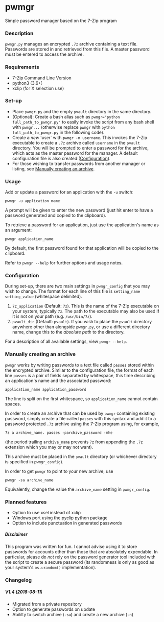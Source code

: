 # pwmgr
Simple password manager based on the 7-Zip program

### Description
`pwmgr.py` manages an encrypted `.7z` archive containing a text file. Passwords are stored in and retrieved from this file. A master password must be entered to access the archive.

### Requirements
- 7-Zip Command Line Version
- python3 (3.6+)
- xclip (for X selection use)

### Set-up
- Place `pwmgr.py` and the empty `pvault` directory in the same directory.
- (Optional): Create a bash alias such as `pwmgr="python full_path_to_pwmgr.py"` to easily invoke the script from any bash shell with `pwmgr...` (otherwise replace `pwmgr` with `python full_path_to_pwmgr.py` in the following code).
- Create a _new_ 'user' with `pwmgr -n username`. This invokes the 7-Zip executable to create a `.7z` archive called `username` in the `pvault` directory. You will be prompted to enter a password for the archive, which acts as the master password for the manager. A default configuration file is also created ([Configuration](#configuration "Goto: Configuration")).
- For those wishing to transfer passwords from another manager or listing, see [Manually creating an archive](#manually-creating-an-archive "Goto: Manually creating an archive").

### Usage
Add or update a password for an application with the `-u` switch:
```
pwmgr -u application_name
```
A prompt will be given to enter the new password (just hit enter to have a password generated and copied to the clipboard).

To retrieve a password for an application, just use the application's name as an argument:
```
pwmgr application_name
```
By default, the first password found for that application will be copied to the clipboard.

Refer to  `pwmgr --help` for further options and usage notes.


### Configuration
During set-up, there are two main settings in `pwmgr_config` that you may wish to change. The format for each line of this file is `setting_name setting_value` (whitespace delimited).

1. `7z_application` (Default: `7z`). This is the name of the 7-Zip executable on your system, typically `7z`. The path to the executable may also be used if it is not on your path (e.g. `/usr/bin/7z`).
2. `pvault_dir` (Default: `pvault`). If you wish to place the `pvault` directory anywhere other than alongside `pwmgr.py`, or use a different directory name, change this to the _absolute path_ to the directory.

For a description of all available settings, view `pwmgr --help`.

### Manually creating an archive
`pwmgr` works by writing passwords to a text file called `passes` stored within the encrypted archive. Similar to the configuration file, the format of each line `passes` is a pair of fields separated by whitespace, this time describing an application's name and the associated password:
```
application_name application_password
```
The line is split on the first whitespace, so `application_name` cannot contain spaces.

In order to create an archive that can be used by `pwmgr` containing existing password, simply create a file called `passes` with this syntax and add it to a password protected `.7z` archive using the 7-Zip program using, for example,
```
7z a archive_name. passes -parchive_password -mhe
```
(the period trailing `archive_name` prevents `7z` from appending the `.7z` extension which you may or may not want).

This archive must be placed in the `pvault` directory (or whichever directory is specified in `pwmgr_config`).

In order to get `pwmgr` to point to your new archive, use
```
pwmgr -sa archive_name
```
Equivalently, change the value the `archive_name` setting in `pwmgr_config`.


### Planned features
- Option to use xsel instead of xclip
- Windows port using the pyclip python package
- Option to include punctuation in generated passwords


##### Disclaimer
This program was written for fun. I cannot advise using it to store passwords for accounts other than those that are absolutely expendable. In particular, please do _not_ rely on the password generator tool included with the script to create a secure password (its randomness is only as good as your system's `os.urandom()` implementation).

### Changelog
##### V1.4 (2018-08-11)
- Migrated from a private repository
- Option to generate passwords on update
- Abililty to switch archive (`-sa`) and create a new archive (`-n`) 
